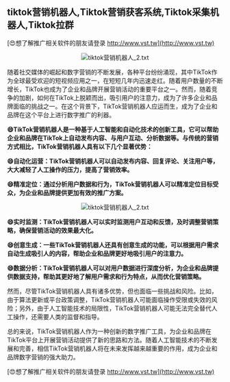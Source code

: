 ## **tiktok营销机器人,Tiktok营销获客系统,Tiktok采集机器人,Tiktok拉群**

[😍想了解推广相关软件的朋友请登录 http://www.vst.tw](http://www.vst.tw)

 <center><img src="https://vst.tw/MP4/tuiguang/png/2.png" alt="tiktok营销机器人_2.txt"></center>

随着社交媒体的崛起和数字营销的不断发展，各种平台纷纷涌现，其中TikTok作为全球最受欢迎的短视频应用之一，在短短几年内迅速走红。随着用户数量的不断增长，TikTok也成为了企业和品牌开展营销活动的重要平台之一。然而，随着竞争的加剧，如何在TikTok上脱颖而出，吸引用户的注意力，成为了许多企业和品牌面临的挑战之一。在这个背景下，TikTok营销机器人应运而生，成为了企业和品牌在这个平台上进行数字推广的利器。

**😄TikTok营销机器人是一种基于人工智能和自动化技术的创新工具，它可以帮助企业和品牌在TikTok上自动发布内容、与用户互动、分析数据等。与传统的营销方式相比，TikTok营销机器人具有以下几个显著优势：**

**😄自动化运营：TikTok营销机器人可以自动发布内容、回复评论、关注用户等，大大减轻了人工操作的压力，提高了营销效率。**

**😄精准定位：通过分析用户数据和行为，TikTok营销机器人可以精准定位目标受众，为企业和品牌提供更加有效的推广方案。**

 <center><img src="https://vst.tw/MP4/tuiguang/png/6.png" alt="tiktok营销机器人_2.txt"></center>

**😄实时监测：TikTok营销机器人可以实时监测用户互动和反馈，及时调整营销策略，确保营销活动的效果最大化。**

**😄创意生成：一些TikTok营销机器人还具有创意生成的功能，可以根据用户需求自动生成吸引人的内容，帮助企业和品牌更好地吸引用户的注意力。**

**😄数据分析：TikTok营销机器人可以对用户数据进行深度分析，为企业和品牌提供数据支持，帮助其更好地了解用户需求和行为特点，从而优化营销策略。**

然而，尽管TikTok营销机器人具有诸多优势，但也面临一些挑战和风险。比如，由于算法更新或平台政策调整，TikTok营销机器人可能面临操作受限或失效的风险；另外，由于人工智能技术的局限性，TikTok营销机器人可能无法完全替代人工操作，还需要人类的监督和指导。

总的来说，TikTok营销机器人作为一种创新的数字推广工具，为企业和品牌在TikTok平台上开展营销活动提供了新的思路和方法。随着人工智能技术的不断发展和完善，相信TikTok营销机器人将在未来发挥越来越重要的作用，成为企业和品牌数字营销的强大助力。

[😍想了解推广相关软件的朋友请登录 http://www.vst.tw](http://www.vst.tw)



